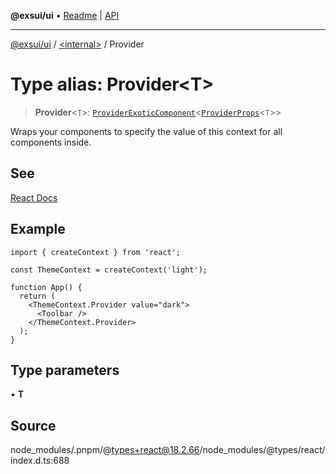 **@exsui/ui** • [Readme](../../README.md) \| [API](../../globals.md)

***

[@exsui/ui](../../README.md) / [\<internal\>](../README.md) / Provider

# Type alias: Provider\<T\>

> **Provider**\<`T`\>: [`ProviderExoticComponent`](../interfaces/ProviderExoticComponent-1.md)\<[`ProviderProps`](../interfaces/ProviderProps-1.md)\<`T`\>\>

Wraps your components to specify the value of this context for all components inside.

## See

[React Docs](https://react.dev/reference/react/createContext#provider)

## Example

```tsx
import { createContext } from 'react';

const ThemeContext = createContext('light');

function App() {
  return (
    <ThemeContext.Provider value="dark">
      <Toolbar />
    </ThemeContext.Provider>
  );
}
```

## Type parameters

• **T**

## Source

node\_modules/.pnpm/@types+react@18.2.66/node\_modules/@types/react/index.d.ts:688
